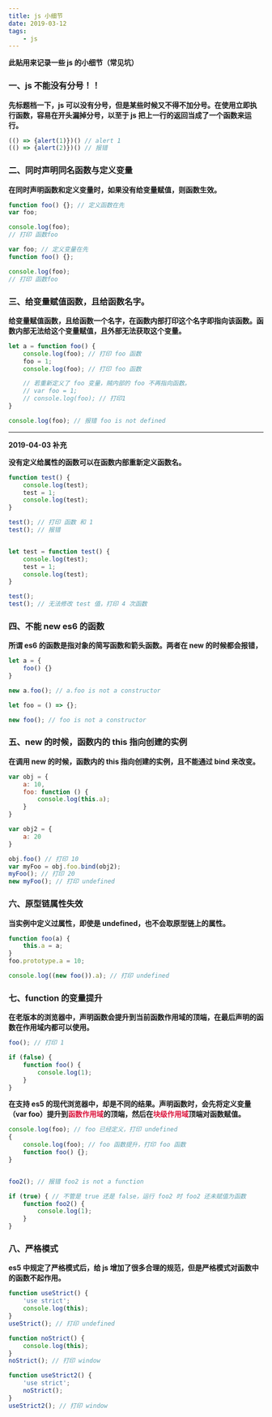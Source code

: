 ```yaml
---
title: js 小细节
date: 2019-03-12
tags:
    - js
---
```


**此贴用来记录一些 js 的小细节（常见坑）**

### 一、js 不能没有分号！！

**先标题档一下，js 可以没有分号，但是某些时候又不得不加分号。在使用立即执行函数，容易在开头漏掉分号，以至于 js 把上一行的返回当成了一个函数来运行。**

``` js
(() => {alert(1)})() // alert 1
(() => {alert(2)})() // 报错
```

### 二、同时声明同名函数与定义变量

**在同时声明函数和定义变量时，如果没有给变量赋值，则函数生效。**

``` js
function foo() {}; // 定义函数在先
var foo;

console.log(foo);
// 打印 函数foo

var foo; // 定义变量在先
function foo() {};

console.log(foo);
// 打印 函数foo
```

### 三、给变量赋值函数，且给函数名字。

**给变量赋值函数，且给函数一个名字，在函数内部打印这个名字即指向该函数。函数内部无法给这个变量赋值，且外部无法获取这个变量。**

``` js
let a = function foo() {
    console.log(foo); // 打印 foo 函数
    foo = 1;
    console.log(foo); // 打印 foo 函数

    // 若重新定义了 foo 变量，贼内部的 foo 不再指向函数。
    // var foo = 1;
    // console.log(foo); // 打印1
}

console.log(foo); // 报错 foo is not defined
```

---

**2019-04-03 补充**

**没有定义给属性的函数可以在函数内部重新定义函数名。**

```js
function test() {
	console.log(test);
	test = 1;
	console.log(test);
}

test(); // 打印 函数 和 1
test(); // 报错


let test = function test() {
	console.log(test);
	test = 1;
	console.log(test);
}

test();  
test(); // 无法修改 test 值，打印 4 次函数
```

### 四、不能 new es6 的函数

**所谓 es6 的函数是指对象的简写函数和箭头函数。两者在 new 的时候都会报错，**

``` js
let a = {
    foo() {}
}

new a.foo(); // a.foo is not a constructor

let foo = () => {};

new foo(); // foo is not a constructor
```

### 五、new 的时候，函数内的 this 指向创建的实例

**在调用 new 的时候，函数内的 this 指向创建的实例，且不能通过 bind 来改变。**

``` js
var obj = {
    a: 10,
    foo: function () {
        console.log(this.a);
    }
}

var obj2 = {
    a: 20
}

obj.foo() // 打印 10
var myFoo = obj.foo.bind(obj2);
myFoo(); // 打印 20
new myFoo(); // 打印 undefined
```

### 六、原型链属性失效

**当实例中定义过属性，即使是 undefined，也不会取原型链上的属性。**

``` js
function foo(a) {
    this.a = a;
}
foo.prototype.a = 10;

console.log((new foo()).a); // 打印 undefined
```

### 七、function 的变量提升

**在老版本的浏览器中，声明函数会提升到当前函数作用域的顶端，在最后声明的函数在作用域内都可以使用。**

``` js
foo(); // 打印 1

if (false) {
    function foo() {
        console.log(1);
    }
}
```

**在支持 es5 的现代浏览器中，却是不同的结果。声明函数时，会先将定义变量（var foo）提升到<span style='color:Crimson;'>函数作用域</span>的顶端，然后在<span style='color:Crimson;'>块级作用域</span>顶端对函数赋值。**

``` js
console.log(foo); // foo 已经定义，打印 undefined
{
    console.log(foo); // foo 函数提升，打印 foo 函数
    function foo() {};
}


foo2(); // 报错 foo2 is not a function

if (true) { // 不管是 true 还是 false，运行 foo2 时 foo2 还未赋值为函数
    function foo2() {
        console.log(1);
    }
}
```

### 八、严格模式

**es5 中规定了严格模式后，给 js 增加了很多合理的规范，但是严格模式对函数中的函数不起作用。**

``` js
function useStrict() {
    'use strict';
    console.log(this);
}
useStrict(); // 打印 undefined

function noStrict() {
    console.log(this);
}
noStrict(); // 打印 window

function useStrict2() {
    'use strict';
    noStrict();
}
useStrict2(); // 打印 window
```
